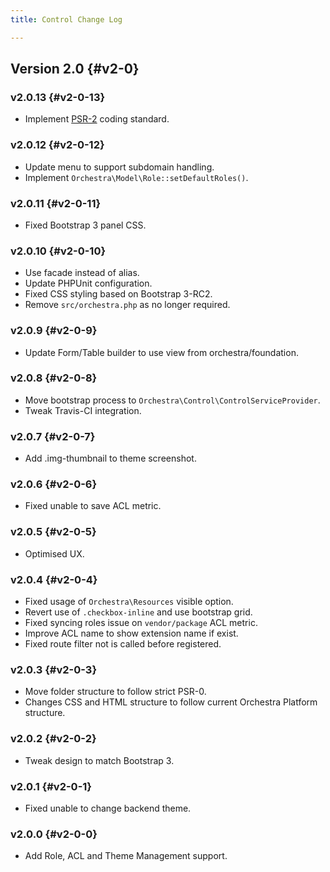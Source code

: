 ```yaml
---
title: Control Change Log

---
```


## Version 2.0 {#v2-0}

### v2.0.13 {#v2-0-13}

* Implement [PSR-2](https://github.com/php-fig/fig-standards/blob/master/accepted/PSR-2-coding-style-guide.md) coding standard.

### v2.0.12 {#v2-0-12}

* Update menu to support subdomain handling.
* Implement `Orchestra\Model\Role::setDefaultRoles()`.

### v2.0.11 {#v2-0-11}

* Fixed Bootstrap 3 panel CSS.

### v2.0.10 {#v2-0-10}

* Use facade instead of alias.
* Update PHPUnit configuration.
* Fixed CSS styling based on Bootstrap 3-RC2.
* Remove `src/orchestra.php` as no longer required.

### v2.0.9 {#v2-0-9}

* Update Form/Table builder to use view from orchestra/foundation.

### v2.0.8 {#v2-0-8}

* Move bootstrap process to `Orchestra\Control\ControlServiceProvider`.
* Tweak Travis-CI integration.

### v2.0.7 {#v2-0-7}

* Add .img-thumbnail to theme screenshot.

### v2.0.6 {#v2-0-6}

* Fixed unable to save ACL metric.

### v2.0.5 {#v2-0-5}

* Optimised UX.

### v2.0.4 {#v2-0-4}

* Fixed usage of `Orchestra\Resources` visible option.
* Revert use of `.checkbox-inline` and use bootstrap grid.
* Fixed syncing roles issue on `vendor/package` ACL metric.
* Improve ACL name to show extension name if exist.
* Fixed route filter not is called before registered. 

### v2.0.3 {#v2-0-3}

* Move folder structure to follow strict PSR-0.
* Changes CSS and HTML structure to follow current Orchestra Platform structure.

### v2.0.2 {#v2-0-2}

* Tweak design to match Bootstrap 3.

### v2.0.1 {#v2-0-1}

* Fixed unable to change backend theme.

### v2.0.0 {#v2-0-0}

* Add Role, ACL and Theme Management support.

